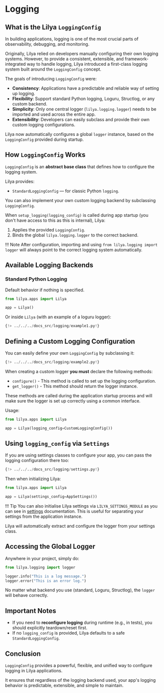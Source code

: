# Logging

## What is the Lilya `LoggingConfig`

In building applications, logging is one of the most crucial parts of observability, debugging, and monitoring.

Originally, Lilya relied on developers manually configuring their own logging systems. However, to provide a consistent,
extensible, and framework-integrated way to handle logging, Lilya introduced a first-class logging system built around
the `LoggingConfig` concept.

The goals of introducing `LoggingConfig` were:

- **Consistency**: Applications have a predictable and reliable way of setting up logging.
- **Flexibility**: Support standard Python logging, Loguru, Structlog, or any custom backend.
- **Simplicity**: Only one central logger (`lilya.logging.logger`) needs to be imported and used across the entire app.
- **Extensibility**: Developers can easily subclass and provide their own custom logging configurations.

Lilya now automatically configures a global `logger` instance, based on the `LoggingConfig` provided during startup.

## How `LoggingConfig` Works

`LoggingConfig` is an **abstract base class** that defines how to configure the logging system.

Lilya provides:

- `StandardLoggingConfig` — for classic Python `logging`.

You can also implement your own custom logging backend by subclassing `LoggingConfig`.

When `setup_logging(logging_config)` is called during app startup (you don't have access to this as this is internal), Lilya:

1. Applies the provided `LoggingConfig`.
2. Binds the global `lilya.logging.logger` to the correct backend.

!!! Note
    After configuration, importing and using `from lilya.logging import logger` will always point to the correct
    logging system automatically.

## Available Logging Backends

### Standard Python Logging

Default behavior if nothing is specified.

```python
from lilya.apps import Lilya

app = Lilya()
```

Or inside `Lilya` (with an example of a loguru logger):

```python
{!> ../../../docs_src/logging/example1.py!}
```

## Defining a Custom Logging Configuration

You can easily define your own `LoggingConfig` by subclassing it:

```python
{!> ../../../docs_src/logging/example2.py!}
```

When creating a custom logger **you must** declare the following methods:

- `configure()` - This method is called to set up the logging configuration.
- `get_logger()` - This method should return the logger instance.

These methods are called during the application startup process and will make sure the logger is set up correctly
using a common interface.

Usage:

```python
from lilya.apps import Lilya

app = Lilya(logging_config=CustomLoggingConfig())
```

## Using `logging_config` via `Settings`

If you are using settings classes to configure your app, you can pass the logging configuration there too:

```python
{!> ../../../docs_src/logging/settings.py!}
```

Then when initializing Lilya:

```python
from lilya.apps import Lilya

app = Lilya(settings_config=AppSettings())
```

!!! Tip
    You can also initialise Lilya settings via `LILYA_SETTINGS_MODULE` as you can see in [settings](./settings.md)
    documentation. This is useful for separating your settings from the application instance.

Lilya will automatically extract and configure the logger from your settings class.

## Accessing the Global Logger

Anywhere in your project, simply do:

```python
from lilya.logging import logger

logger.info("This is a log message.")
logger.error("This is an error log.")
```

No matter what backend you use (standard, Loguru, Structlog), the `logger` will behave correctly.

## Important Notes

- If you need to **reconfigure logging** during runtime (e.g., in tests), you should explicitly teardown/reset first.
- If no `logging_config` is provided, Lilya defaults to a safe `StandardLoggingConfig`.

## Conclusion

`LoggingConfig` provides a powerful, flexible, and unified way to configure logging in Lilya applications.

It ensures that regardless of the logging backend used, your app's logging behavior is predictable, extensible, and simple to maintain.
